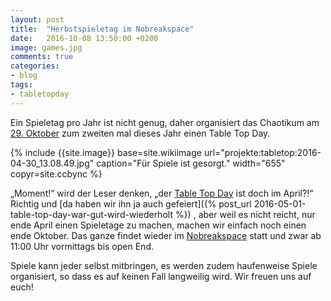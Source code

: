 ```yaml
---
layout: post
title:  "Herbstspieletag im Nobreakspace"
date:   2016-10-08 13:50:00 +0200
image: games.jpg
comments: true
categories:
- blog
tags:
- tabletopday
---
```


Ein Spieletag pro Jahr ist nicht genug, daher organisiert das Chaotikum am [29. Oktober](https://cal.chaotikum.org/) zum zweiten mal dieses Jahr einen Table Top Day.
<!--more-->
{% include {{site.image}} base=site.wikiimage url="projekte:tabletop:2016-04-30_13.08.49.jpg" caption="Für Spiele ist gesorgt." width="655" copyr=site.ccbync %}

„Moment!“ wird der Leser denken, „der [Table Top Day](http://geekandsundry.com/table-top-day/) ist doch im April?!“ Richtig und [da haben wir ihn ja auch gefeiert]({% post_url 2016-05-01-table-top-day-war-gut-wird-wiederholt %})
, aber weil es nicht reicht, nur ende April einen Spieletage zu machen, machen wir einfach noch einen ende Oktober. Das ganze findet wieder im [Nobreakspace](https://chaotikum.org/hackerspace:nbsp) statt und zwar ab 11:00 Uhr vormittags bis open End.

Spiele kann jeder selbst mitbringen, es werden zudem haufenweise Spiele organisiert, so dass es auf keinen Fall langweilig wird. Wir freuen uns auf euch!
